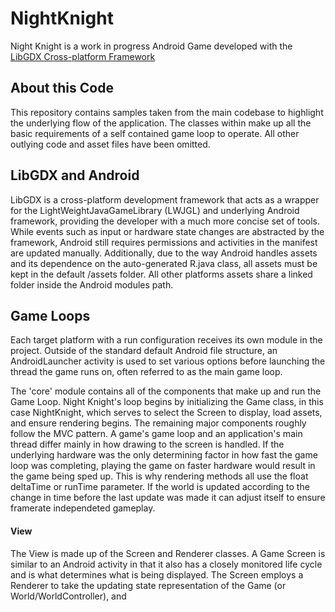 # NightKnight
Night Knight is a work in progress Android Game developed with the [LibGDX Cross-platform Framework](https://libgdx.badlogicgames.com/)

## About this Code
This repository contains samples taken from the main codebase to highlight the underlying flow of the application. The classes within
make up all the basic requirements of a self contained game loop to operate. All other outlying code and asset files have been omitted.

## LibGDX and Android
LibGDX is a cross-platform development framework that acts as a wrapper for the LightWeightJavaGameLibrary (LWJGL) and underlying Android framework, providing the developer with a much more concise set of tools. While events such as input or hardware state changes are abstracted by the framework, Android still requires permissions and activities in the manifest are updated manually. Additionally, due to the way Android handles assets and its dependence on the auto-generated R.java class, all assets must be kept in the default /assets folder. All other platforms assets share a linked folder inside the Android modules path.

## Game Loops
Each target platform with a run configuration receives its own module in the project. Outside of the standard default Android file structure, an AndroidLauncher activity is used to set various options before launching the thread the game runs on, often referred to as the main game loop.

The 'core' module contains all of the components that make up and run the Game Loop. Night Knight's loop begins by initializing the Game class, in this case NightKnight, which serves to select the Screen to display, load assets, and ensure rendering begins. The remaining major components roughly follow the MVC pattern. A game's game loop and an application's main thread differ mainly in how drawing to the screen is handled. If the underlying hardware was the only determining factor in how fast the game loop was completing, playing the game on faster hardware would result in the game being sped up. This is why rendering methods all use the float deltaTime or runTime parameter. If the world is updated according to the change in time before the last update was made it can adjust itself to ensure framerate independeted gameplay.

#### View
The View is made up of the Screen and Renderer classes. A Game Screen is similar to an Android activity in that it also has a closely monitored life cycle and is what determines what is being displayed. The Screen employs a Renderer to take the updating state representation of the Game (or World/WorldController), and 

